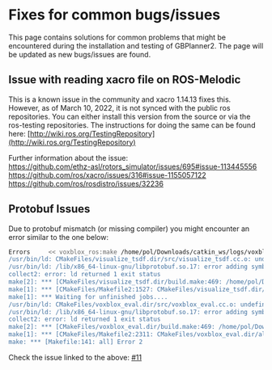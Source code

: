 # Fixes for common bugs/issues
This page contains solutions for common problems that might be encountered during the installation and testing of GBPlanner2. The page will be updated as new bugs/issues are found.

## Issue with reading xacro file on ROS-Melodic
This is a known issue in the community and xacro 1.14.13 fixes this. However, as of March 10, 2022, it is not synced with the public ros repositories. You can either install this version from the source or via the ros-testing repositories. The instructions for doing the same can be found here: [http://wiki.ros.org/TestingRepository](http://wiki.ros.org/TestingRepository)

Further information about the issue:  
https://github.com/ethz-asl/rotors_simulator/issues/695#issue-113445556  
https://github.com/ros/xacro/issues/316#issue-1155057122  
https://github.com/ros/rosdistro/issues/32236

## Protobuf Issues
Due to protobuf mismatch (or missing compiler) you might encounter an error similar to the one below:
```bash
Errors     << voxblox_ros:make /home/pol/Downloads/catkin_ws/logs/voxblox_ros/build.make.004.log
/usr/bin/ld: CMakeFiles/visualize_tsdf.dir/src/visualize_tsdf.cc.o: undefined reference to symbol '_ZN6google8protobuf8internal10LogMessageC1ENS0_8LogLevelEPKci'
/usr/bin/ld: /lib/x86_64-linux-gnu/libprotobuf.so.17: error adding symbols: DSO missing from command line
collect2: error: ld returned 1 exit status
make[2]: *** [CMakeFiles/visualize_tsdf.dir/build.make:469: /home/pol/Downloads/catkin_ws/devel/.private/voxblox_ros/lib/voxblox_ros/visualize_tsdf] Error 1
make[1]: *** [CMakeFiles/Makefile2:1527: CMakeFiles/visualize_tsdf.dir/all] Error 2
make[1]: *** Waiting for unfinished jobs....
/usr/bin/ld: CMakeFiles/voxblox_eval.dir/src/voxblox_eval.cc.o: undefined reference to symbol '_ZN6google8protobuf8internal10LogMessageC1ENS0_8LogLevelEPKci'
/usr/bin/ld: /lib/x86_64-linux-gnu/libprotobuf.so.17: error adding symbols: DSO missing from command line
collect2: error: ld returned 1 exit status
make[2]: *** [CMakeFiles/voxblox_eval.dir/build.make:469: /home/pol/Downloads/catkin_ws/devel/.private/voxblox_ros/lib/voxblox_ros/voxblox_eval] Error 1
make[1]: *** [CMakeFiles/Makefile2:2311: CMakeFiles/voxblox_eval.dir/all] Error 2
make: *** [Makefile:141: all] Error 2
```
Check the issue linked to the above: [#11](https://github.com/ntnu-arl/gbplanner_ros/issues/11)